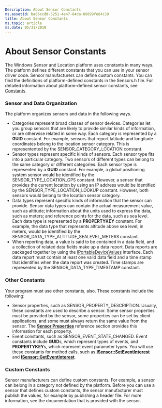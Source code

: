 ```yaml
---
Description: About Sensor Constants
ms.assetid: ba85ccd8-5251-4e47-84da-80899fe84c39
title: About Sensor Constants
ms.topic: article
ms.date: 05/31/2018
---
```


# About Sensor Constants

The Windows Sensor and Location platform uses constants in many ways. The platform defines different constants that you can use in your sensor driver code. Sensor manufacturers can define custom constants. You can find the definitions of platform-defined constants in the Sensors.h file. For detailed information about platform-defined sensor constants, see [Constants](constants.md).

### Sensor and Data Organization

The platform organizes sensors and data in the following ways.

-   Categories represent broad classes of sensor devices. Categories let you group sensors that are likely to provide similar kinds of information, or are otherwise related in some way. Each category is represented by a **GUID** constant. For example, sensors that report latitude and longitude coordinates belong to the location sensor category. This is representented by the SENSOR\_CATEGORY\_LOCATION constant.
-   Sensor types represent specific kinds of sensors. Each sensor type fits into a particular category. Two sensors of different types can belong to the same category or different categories. Each sensor type is represented by a **GUID** constant. For example, a global positioning system sensor would be identified by the SENSOR\_TYPE\_LOCATION\_GPS constant. However, a sensor that provides the current location by using an IP address would be identified by the SENSOR\_TYPE\_LOCATION\_LOOKUP constant. However, both sensors would belong to the location sensor category.
-   Data types represent specific kinds of information that the sensor can provide. Sensor data types can contain the actual measurement value, such as altitude; information about the units used to express the data, such as meters; and reference points for the data, such as sea level. Each data type is represented by a **PROPERTYKEY** constant. For example, the data type that represents altitude above sea level, in meters, would be identified by the SENSOR\_DATA\_TYPE\_ALTITUDE\_SEALEVEL\_METERS constant.
-   When reporting data, a value is said to be contained in a data field, and a collection of related data fields make up a data report. Data reports are packaged together by using the [IPortableDeviceValues](https://go.microsoft.com/fwlink/p/?linkid=134660) interface. Each data report must contain at least one valid data field and a time stamp that identifies when the data report was created. Time stamps are represented by the SENSOR\_DATA\_TYPE\_TIMESTAMP constant.

### Other Constants

Your program must use other constants, also. These constants include the following:

-   Sensor properties, such as SENSOR\_PROPERTY\_DESCRIPTION. Usually, these constants are used to describe a sensor. Some sensor properties must be provided by the sensor, some properties can be set by client applications, and some must always return the same value from the sensor. The [**Sensor Properties**](sensor-properties.md) reference section provides this information for each property.
-   Event constants, such as SENSOR\_EVENT\_STATE\_CHANGED. Event constants include **GUID**s, which represent types of events, and **PROPERTYKEY**s, which represent event parameter types. You will use these constants for method calls, such as [**ISensor::SetEventInterest**](https://msdn.microsoft.com/library/Dd318894(v=VS.85).aspx) and [**ISensor::GetEventInterest**](https://msdn.microsoft.com/library/Dd318871(v=VS.85).aspx).

### Custom Constants

Sensor manufacturers can define custom constants. For example, a sensor can belong in a category not defined by the platform. Before you can use a sensor that defines custom constants, the sensor manufacturer must publish the values, for example by publishing a header file. For more information, see the documentation that is provided with the sensor.

 

 



